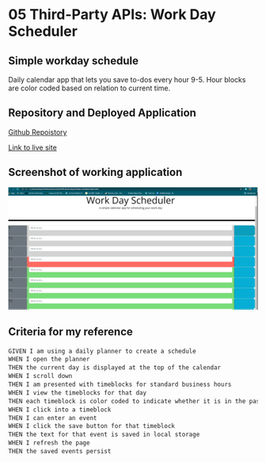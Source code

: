 # 05 Third-Party APIs: Work Day Scheduler

## Simple workday schedule

Daily calendar app that lets you save to-dos every hour 9-5. Hour blocks are color coded based on relation to current time.

## Repository and Deployed Application

[Github Repoistory](https://github.com/wkropat/workday-scheduler)

[Link to live site](https://wkropat.github.io/workday-scheduler/)

## Screenshot of working application

![Screenshot of calendar application.](./screenshot.PNG)

## Criteria for my reference

```md
GIVEN I am using a daily planner to create a schedule
WHEN I open the planner
THEN the current day is displayed at the top of the calendar
WHEN I scroll down
THEN I am presented with timeblocks for standard business hours
WHEN I view the timeblocks for that day
THEN each timeblock is color coded to indicate whether it is in the past, present, or future
WHEN I click into a timeblock
THEN I can enter an event
WHEN I click the save button for that timeblock
THEN the text for that event is saved in local storage
WHEN I refresh the page
THEN the saved events persist
```

